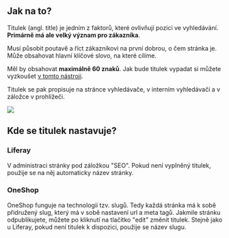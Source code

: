 ## Jak na to?

Titulek (angl. title) je jedním z faktorů, které ovlivňují pozici ve vyhledávání. **Primárně má ale velký význam pro zákazníka**.

Musí působit poutavě a říct zákazníkovi na první dobrou, o čem stránka je. Může obsahovat hlavní klíčové slovo, na které cílíme.

Měl by obsahovat **maximálně 60 znaků**. Jak bude titulek vypadat si můžete vyzkoušet <a href='https://mangools.com/free-seo-tools/serp-simulator' target='_blank'>v tomto nástroji</a>.

Titulek se pak propisuje na stránce vyhledávače, v interním vyhledávači a v záložce v prohlížeči.

![](/images/screenshot_title.png)

## Kde se titulek nastavuje?

### Liferay

V administraci stránky pod záložkou "SEO". Pokud není vyplněný titulek, použije se na něj automaticky název stránky.

### OneShop

OneShop funguje na technologii tzv. slugů. Tedy každá stránka má k sobě přidružený slug, který má v sobě nastavení url a meta tagů. Jakmile stránku odpublikujete, můžete po kliknutí na tlačítko "edit" změnit titulek. Stejně jako u Liferay, pokud není titulek k dispozici, použije se název slugu.
